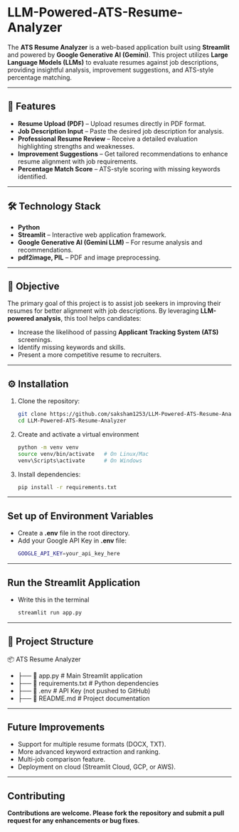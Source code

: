 # LLM-Powered-ATS-Resume-Analyzer
The **ATS Resume Analyzer** is a web-based application built using **Streamlit** and powered by **Google Generative AI (Gemini)**. This project utilizes **Large Language Models (LLMs)** to evaluate resumes against job descriptions, providing insightful analysis, improvement suggestions, and ATS-style percentage matching.  

---

## 📌 Features  
- **Resume Upload (PDF)** – Upload resumes directly in PDF format.  
- **Job Description Input** – Paste the desired job description for analysis.  
- **Professional Resume Review** – Receive a detailed evaluation highlighting strengths and weaknesses.  
- **Improvement Suggestions** – Get tailored recommendations to enhance resume alignment with job requirements.  
- **Percentage Match Score** – ATS-style scoring with missing keywords identified.  

---

## 🛠️ Technology Stack  
- **Python**  
- **Streamlit** – Interactive web application framework.  
- **Google Generative AI (Gemini LLM)** – For resume analysis and recommendations.  
- **pdf2image, PIL** – PDF and image preprocessing.  

---

## 🎯 Objective  
The primary goal of this project is to assist job seekers in improving their resumes for better alignment with job descriptions. By leveraging **LLM-powered analysis**, this tool helps candidates:  
- Increase the likelihood of passing **Applicant Tracking System (ATS)** screenings.  
- Identify missing keywords and skills.  
- Present a more competitive resume to recruiters.  

---

## ⚙️ Installation  

1. Clone the repository:  
   ```bash
   git clone https://github.com/saksham1253/LLM-Powered-ATS-Resume-Analyzer.git
   cd LLM-Powered-ATS-Resume-Analyzer
2. Create and activate a virtual environment
   ```bash
   python -m venv venv
   source venv/bin/activate   # On Linux/Mac
   venv\Scripts\activate      # On Windows
3. Install dependencies:
   ```bash
   pip install -r requirements.txt

---

## Set up of Environment Variables

- Create a **.env** file in the root directory.
- Add your Google API Key in **.env** file:
   ```bash
   GOOGLE_API_KEY=your_api_key_here

---

## Run the Streamlit Application

- Write this in the terminal
   ```bash
   streamlit run app.py

---

## 📂 Project Structure

📦 ATS Resume Analyzer
- ├── 📄 app.py                # Main Streamlit application
- ├── 📄 requirements.txt      # Python dependencies
- ├── 📄 .env                  # API Key (not pushed to GitHub)
- ├── 📄 README.md             # Project documentation

---

## Future Improvements

- Support for multiple resume formats (DOCX, TXT).
- More advanced keyword extraction and ranking.
- Multi-job comparison feature.
- Deployment on cloud (Streamlit Cloud, GCP, or AWS).

---

## Contributing

**Contributions are welcome. Please fork the repository and submit a pull request for any enhancements or bug fixes**.



   
